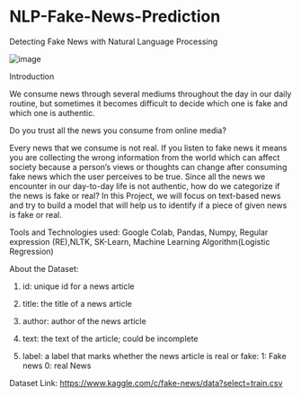 # NLP-Fake-News-Prediction
Detecting Fake News with Natural Language Processing 

![image](https://user-images.githubusercontent.com/102817921/182516540-4b1e1225-35cd-4381-9ea2-9a2d25fc55c4.png)

Introduction

We consume news through several mediums throughout the day in our daily routine, but sometimes it becomes difficult to decide which one is fake and which one is authentic.

Do you trust all the news you consume from online media?

Every news that we consume is not real. If you listen to fake news it means you are collecting the wrong information from the world which can affect society because a person’s views or thoughts can change after consuming fake news which the user perceives to be true.
Since all the news we encounter in our day-to-day life is not authentic, how do we categorize if the news is fake or real?
In this Project, we will focus on text-based news and try to build a model that will help us to identify if a piece of given news is fake or real.

Tools and Technologies used:
Google Colab, Pandas, Numpy, Regular expression (RE),NLTK, SK-Learn, Machine Learning Algorithm(Logistic Regression)

About the Dataset:

1. id: unique id for a news article

2. title: the title of a news article

3. author: author of the news article

4. text: the text of the article; could be incomplete

5. label: a label that marks whether the news article is real or fake:
           1: Fake news
           0: real News

Dataset Link: https://www.kaggle.com/c/fake-news/data?select=train.csv
